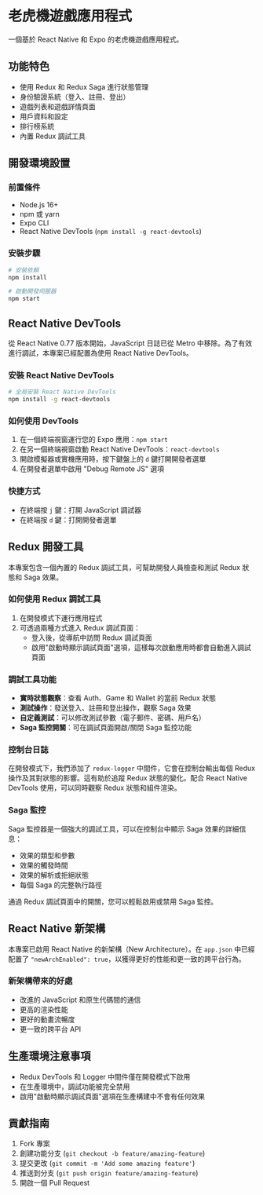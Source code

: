 # 老虎機遊戲應用程式

一個基於 React Native 和 Expo 的老虎機遊戲應用程式。

## 功能特色

- 使用 Redux 和 Redux Saga 進行狀態管理
- 身份驗證系統（登入、註冊、登出）
- 遊戲列表和遊戲詳情頁面
- 用戶資料和設定
- 排行榜系統
- 內置 Redux 調試工具

## 開發環境設置

### 前置條件

- Node.js 16+
- npm 或 yarn
- Expo CLI
- React Native DevTools (`npm install -g react-devtools`)

### 安裝步驟

```bash
# 安裝依賴
npm install

# 啟動開發伺服器
npm start
```

## React Native DevTools

從 React Native 0.77 版本開始，JavaScript 日誌已從 Metro 中移除。為了有效進行調試，本專案已經配置為使用 React Native DevTools。

### 安裝 React Native DevTools

```bash
# 全局安裝 React Native DevTools
npm install -g react-devtools
```

### 如何使用 DevTools

1. 在一個終端視窗運行您的 Expo 應用：`npm start`
2. 在另一個終端視窗啟動 React Native DevTools：`react-devtools`
3. 開啟模擬器或實機應用時，按下鍵盤上的 `d` 鍵打開開發者選單
4. 在開發者選單中啟用 "Debug Remote JS" 選項

### 快捷方式

- 在終端按 `j` 鍵：打開 JavaScript 調試器
- 在終端按 `d` 鍵：打開開發者選單

## Redux 開發工具

本專案包含一個內置的 Redux 調試工具，可幫助開發人員檢查和測試 Redux 狀態和 Saga 效果。

### 如何使用 Redux 調試工具

1. 在開發模式下運行應用程式
2. 可透過兩種方式進入 Redux 調試頁面：
   - 登入後，從導航中訪問 Redux 調試頁面
   - 啟用"啟動時顯示調試頁面"選項，這樣每次啟動應用時都會自動進入調試頁面

### 調試工具功能

- **實時狀態觀察**：查看 Auth、Game 和 Wallet 的當前 Redux 狀態
- **測試操作**：發送登入、註冊和登出操作，觀察 Saga 效果
- **自定義測試**：可以修改測試參數（電子郵件、密碼、用戶名）
- **Saga 監控開關**：可在調試頁面開啟/關閉 Saga 監控功能

### 控制台日誌

在開發模式下，我們添加了 `redux-logger` 中間件，它會在控制台輸出每個 Redux 操作及其對狀態的影響。這有助於追蹤 Redux 狀態的變化。配合 React Native DevTools 使用，可以同時觀察 Redux 狀態和組件渲染。

### Saga 監控

Saga 監控器是一個強大的調試工具，可以在控制台中顯示 Saga 效果的詳細信息：

- 效果的類型和參數
- 效果的觸發時間
- 效果的解析或拒絕狀態
- 每個 Saga 的完整執行路徑

通過 Redux 調試頁面中的開關，您可以輕鬆啟用或禁用 Saga 監控。

## React Native 新架構

本專案已啟用 React Native 的新架構（New Architecture）。在 `app.json` 中已經配置了 `"newArchEnabled": true`，以獲得更好的性能和更一致的跨平台行為。

### 新架構帶來的好處

- 改進的 JavaScript 和原生代碼間的通信
- 更高的渲染性能
- 更好的動畫流暢度
- 更一致的跨平台 API

## 生產環境注意事項

- Redux DevTools 和 Logger 中間件僅在開發模式下啟用
- 在生產環境中，調試功能被完全禁用
- 啟用"啟動時顯示調試頁面"選項在生產構建中不會有任何效果

## 貢獻指南

1. Fork 專案
2. 創建功能分支 (`git checkout -b feature/amazing-feature`)
3. 提交更改 (`git commit -m 'Add some amazing feature'`)
4. 推送到分支 (`git push origin feature/amazing-feature`)
5. 開啟一個 Pull Request 